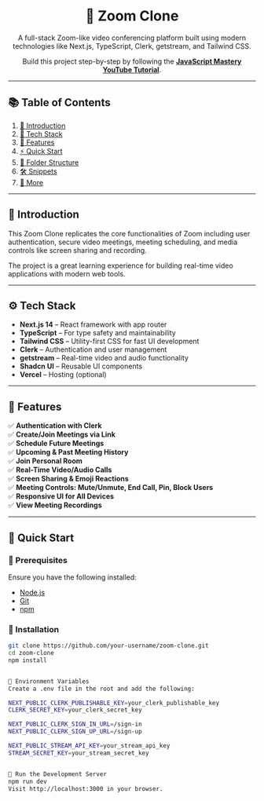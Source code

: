<div align="center">

  <h1>🔗 Zoom Clone</h1>
  <p>A full-stack Zoom-like video conferencing platform built using modern technologies like Next.js, TypeScript, Clerk, getstream, and Tailwind CSS.</p>
  
  <p>Build this project step-by-step by following the <a href="https://youtu.be/R8CIO1DZ2b8" target="_blank"><b>JavaScript Mastery YouTube Tutorial</b></a>.</p>

</div>

---

## 📚 Table of Contents

1. [📌 Introduction](#introduction)
2. [🧰 Tech Stack](#tech-stack)
3. [🚀 Features](#features)
4. [⚡ Quick Start](#quick-start)
5. [📁 Folder Structure](#folder-structure)
6. [🛠️ Snippets](#snippets)
7. [🧠 More](#more)

---

## 🤖 Introduction

This Zoom Clone replicates the core functionalities of Zoom including user authentication, secure video meetings, meeting scheduling, and media controls like screen sharing and recording.

The project is a great learning experience for building real-time video applications with modern web tools.

---

## ⚙️ Tech Stack

- **Next.js 14** – React framework with app router
- **TypeScript** – For type safety and maintainability
- **Tailwind CSS** – Utility-first CSS for fast UI development
- **Clerk** – Authentication and user management
- **getstream** – Real-time video and audio functionality
- **Shadcn UI** – Reusable UI components
- **Vercel** – Hosting (optional)

---

## 🔋 Features

✅ **Authentication with Clerk**  
✅ **Create/Join Meetings via Link**  
✅ **Schedule Future Meetings**  
✅ **Upcoming & Past Meeting History**  
✅ **Join Personal Room**  
✅ **Real-Time Video/Audio Calls**  
✅ **Screen Sharing & Emoji Reactions**  
✅ **Meeting Controls: Mute/Unmute, End Call, Pin, Block Users**  
✅ **Responsive UI for All Devices**  
✅ **View Meeting Recordings**

---

## 🤸 Quick Start

### 🔧 Prerequisites

Ensure you have the following installed:

- [Node.js](https://nodejs.org/)
- [Git](https://git-scm.com/)
- [npm](https://www.npmjs.com/)

### 🚀 Installation

```bash
git clone https://github.com/your-username/zoom-clone.git
cd zoom-clone
npm install


🔐 Environment Variables
Create a .env file in the root and add the following:

NEXT_PUBLIC_CLERK_PUBLISHABLE_KEY=your_clerk_publishable_key
CLERK_SECRET_KEY=your_clerk_secret_key

NEXT_PUBLIC_CLERK_SIGN_IN_URL=/sign-in
NEXT_PUBLIC_CLERK_SIGN_UP_URL=/sign-up

NEXT_PUBLIC_STREAM_API_KEY=your_stream_api_key
STREAM_SECRET_KEY=your_stream_secret_key


🧪 Run the Development Server
npm run dev
Visit http://localhost:3000 in your browser.
